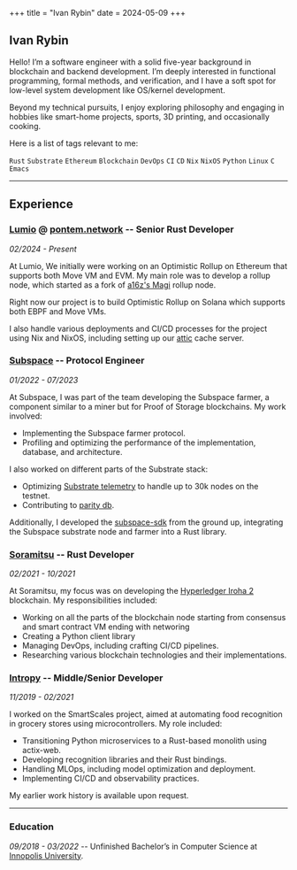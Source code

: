 +++
title = "Ivan Rybin"
date = 2024-05-09
+++

## Ivan Rybin

Hello! I’m a software engineer with a solid five-year background in blockchain and backend development.
I’m deeply interested in functional programming, formal methods, and verification, and I have a soft
spot for low-level system development like OS/kernel development.

Beyond my technical pursuits, I enjoy exploring philosophy and engaging in hobbies like smart-home
projects, sports, 3D printing, and occasionally cooking.

Here is a list of tags relevant to me:

`Rust` `Substrate` `Ethereum` `Blockchain` `DevOps` `CI` `CD` `Nix` `NixOS` `Python` `Linux` `C` `Emacs`

______________________________________________________________________

## Experience

### [Lumio](https://lumio.io/) @ [pontem.network](pontem.network) -- Senior Rust Developer

*02/2024 - Present*

At Lumio, We initially were working on an Optimistic Rollup on Ethereum that supports both
Move VM and EVM. My main role was to develop a rollup node, which started as a fork of
[a16z's Magi][magi] rollup node.

Right now our project is to build Optimistic Rollup on Solana which supports both EBPF and Move VMs.

I also handle various deployments and CI/CD processes for the project using Nix and
NixOS, including setting up our [attic] cache server.

### [Subspace](https://subspace.network) -- Protocol Engineer

*01/2022 - 07/2023*

At Subspace, I was part of the team developing the Subspace farmer, a component similar
to a miner but for Proof of Storage blockchains. My work involved:

- Implementing the Subspace farmer protocol.
- Profiling and optimizing the performance of the implementation, database, and architecture.

I also worked on different parts of the Substrate stack:

- Optimizing [Substrate telemetry](https://github.com/subspace/substrate-telemetry/) to handle up to 30k nodes on the testnet.
- Contributing to [parity db](https://github.com/paritytech/parity-db).

Additionally, I developed the [subspace-sdk](https://github.com/subspace/subspace-pulsar-sdk) from the ground up, integrating the Subspace substrate node and farmer into a Rust library.

### [Soramitsu](https://soramitsu.co.jp) -- Rust Developer

*02/2021 - 10/2021*

At Soramitsu, my focus was on developing the [Hyperledger Iroha 2][iroha2] blockchain. My responsibilities included:

- Working on all the parts of the blockchain node starting from consensus and smart contract VM ending with networing
- Creating a Python client library
- Managing DevOps, including crafting CI/CD pipelines.
- Researching various blockchain technologies and their implementations.

### [Intropy](https://intropy-tech.ru) -- Middle/Senior Developer

*11/2019 - 02/2021*

I worked on the SmartScales project, aimed at automating food recognition in grocery
stores using microcontrollers. My role included:

- Transitioning Python microservices to a Rust-based monolith using actix-web.
- Developing recognition libraries and their Rust bindings.
- Handling MLOps, including model optimization and deployment.
- Implementing CI/CD and observability practices.

My earlier work history is available upon request.

______________________________________________________________________

### Education

*09/2018 - 03/2022* -- Unfinished Bachelor’s in Computer Science at [Innopolis University](https://innopolis.university/).

[attic]: https://github.com/zhaofengli/attic
[iroha2]: https://hyperledger.github.io/iroha-2-docs/
[magi]: https://github.com/a16z/magi
